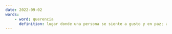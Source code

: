 ```yaml
---
date: 2022-09-02
words:
    - word: querencia
      definition: lugar donde una persona se siente a gusto y en paz; afecto o cariño hacia algo o alguien.
---
```

